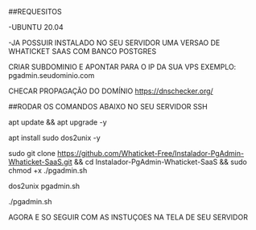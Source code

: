##REQUESITOS

-UBUNTU 20.04 

-JA POSSUIR INSTALADO NO SEU SERVIDOR UMA VERSAO DE WHATICKET SAAS COM BANCO POSTGRES

CRIAR SUBDOMINIO E APONTAR PARA O IP DA SUA VPS EXEMPLO: pgadmin.seudominio.com

CHECAR PROPAGAÇÃO DO DOMÍNIO https://dnschecker.org/

##RODAR OS COMANDOS ABAIXO NO SEU SERVIDOR SSH

apt update && apt upgrade -y

apt install sudo dos2unix -y 

sudo git clone https://github.com/Whaticket-Free/Instalador-PgAdmin-Whaticket-SaaS.git && cd Instalador-PgAdmin-Whaticket-SaaS && sudo chmod +x ./pgadmin.sh

dos2unix pgadmin.sh

./pgadmin.sh

AGORA E SO SEGUIR COM AS INSTUÇOES NA TELA DE SEU SERVIDOR 

